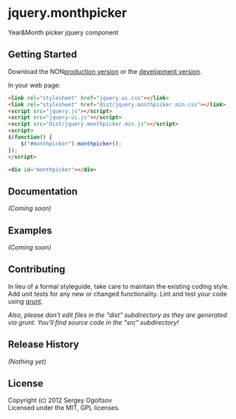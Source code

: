 # jquery.monthpicker

Year&Month picker jquery component

## Getting Started
Download the NON[production version][min] or the [development version][max].

[min]: https://raw.github.com/sogoltsov/jquery.monthpicker/master/dist/jquery.monthpicker.min.js
[max]: https://raw.github.com/sogoltsov/jquery.monthpicker/master/dist/jquery.monthpicker.js

In your web page:

```html
<link rel="stylesheet" href="jquery.ui.css"></link>
<link rel="stylesheet" href="dist/jquery.monthpicker.min.css"></link>
<script src="jquery.js"></script>
<script src="jquery-ui.js"></script>
<script src="dist/jquery.monthpicker.min.js"></script>
<script>
$(function() {
    $("#monthpicker").monthpicker();
});
</script>

<div id="monthpicker"></div>
```

## Documentation
_(Coming soon)_

## Examples
_(Coming soon)_

## Contributing
In lieu of a formal styleguide, take care to maintain the existing coding style. Add unit tests for any new or changed functionality. Lint and test your code using [grunt](https://github.com/cowboy/grunt).

_Also, please don't edit files in the "dist" subdirectory as they are generated via grunt. You'll find source code in the "src" subdirectory!_

## Release History
_(Nothing yet)_

## License
Copyright (c) 2012 Sergey Ogoltsov  
Licensed under the MIT, GPL licenses.
